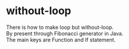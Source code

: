# without-loop

There is how to make loop but without-loop.<br>
By present through Fibonacci generator in Java.<br>
The main keys are Function and If statement.
